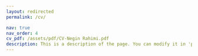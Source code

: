 ```yaml
---
layout: redirected
permalink: /cv/

nav: true
nav_order: 4
cv_pdf: /assets/pdf/CV-Negin Rahimi.pdf
description: This is a description of the page. You can modify it in 'pages/_cv.md'. You can also change or remove the top pdf download button.
---
```

